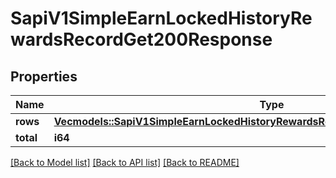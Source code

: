 # SapiV1SimpleEarnLockedHistoryRewardsRecordGet200Response

## Properties

Name | Type | Description | Notes
------------ | ------------- | ------------- | -------------
**rows** | [**Vec<models::SapiV1SimpleEarnLockedHistoryRewardsRecordGet200ResponseRowsInner>**](_sapi_v1_simple_earn_locked_history_rewardsRecord_get_200_response_rows_inner.md) |  | 
**total** | **i64** |  | 

[[Back to Model list]](../README.md#documentation-for-models) [[Back to API list]](../README.md#documentation-for-api-endpoints) [[Back to README]](../README.md)


